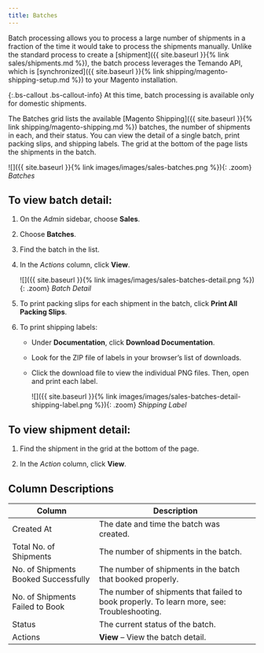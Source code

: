 ```yaml
---
title: Batches
---
```


Batch processing allows you to process a large number of shipments in a fraction of the time it would take to process the shipments manually. Unlike the standard process to create a [shipment]({{ site.baseurl }}{% link sales/shipments.md %}), the batch process leverages the Temando API, which is [synchronized]({{ site.baseurl }}{% link shipping/magento-shipping-setup.md %}) to your Magento installation.

{:.bs-callout .bs-callout-info}
At this time, batch processing is available only for domestic shipments.

The Batches grid lists the available [Magento Shipping]({{ site.baseurl }}{% link shipping/magento-shipping.md %}) batches, the number of shipments in each, and their status. You can view the detail of a single batch, print packing slips, and shipping labels. The grid at the bottom of the page lists the shipments in the batch.

![]({{ site.baseurl }}{% link images/images/sales-batches.png %}){: .zoom}
_Batches_

## To view batch detail:

1. On the _Admin_ sidebar, choose **Sales**.

1. Choose **Batches**.

1. Find the batch in the list.

1. In the _Actions_ column, click **View**.

    ![]({{ site.baseurl }}{% link images/images/sales-batches-detail.png %}){: .zoom}
    _Batch Detail_

1. To print packing slips for each shipment in the batch, click **Print All Packing Slips**.

1. To print shipping labels:

    - Under **Documentation**, click **Download Documentation**.

    - Look for the ZIP file of labels in your browser’s list of downloads.

    - Click the download file to view the individual PNG files. Then, open and print each label.

      ![]({{ site.baseurl }}{% link images/images/sales-batches-detail-shipping-label.png %}){: .zoom}
      _Shipping Label_

## To view shipment detail:

1. Find the shipment in the grid at the bottom of the page.

1. In the _Action_ column, click **View**.

## Column Descriptions

|Column|Description|
|--- |--- |
|Created At|The date and time the batch was created.|
|Total No. of Shipments|The number of shipments in the batch.|
|No. of Shipments Booked Successfully|The number of shipments in the batch that booked properly.|
|No. of Shipments Failed to Book|The number of shipments that failed to book properly. To learn more, see: Troubleshooting.|
|Status|The current status of the batch.|
|Actions|**View** – View the batch detail.|
